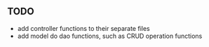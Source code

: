 ## TODO

- add controller functions to their separate files
- add model do dao functions, such as CRUD operation functions
